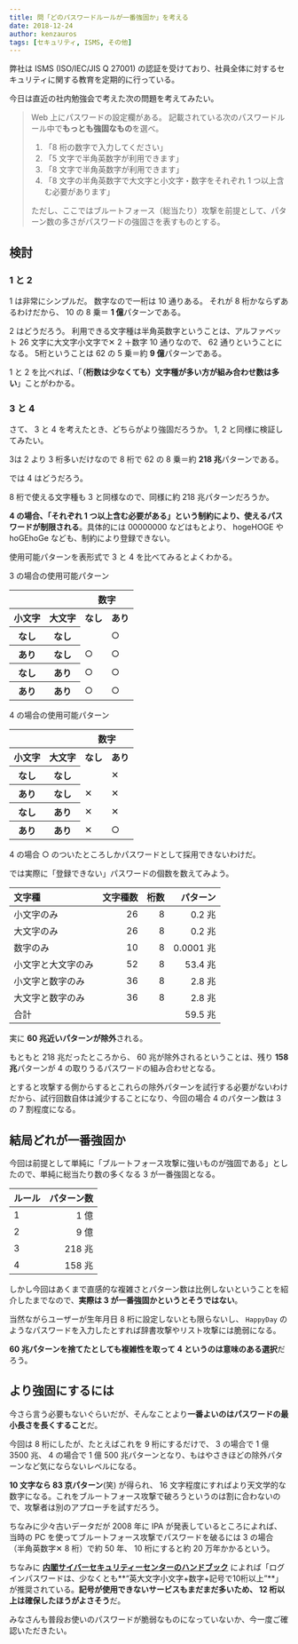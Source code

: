 ```yaml
---
title: 問「どのパスワードルールが一番強固か」を考える
date: 2018-12-24
author: kenzauros
tags: [セキュリティ, ISMS, その他]
---
```


弊社は ISMS (ISO/IEC/JIS Q 27001) の認証を受けており、社員全体に対するセキュリティに関する教育を定期的に行っている。

今日は直近の社内勉強会で考えた次の問題を考えてみたい。

> Web 上にパスワードの設定欄がある。
> 記載されている次のパスワードルール中で**もっとも強固なもの**を選べ。
>
> 1. 「8 桁の数字で入力してください」
> 2. 「5 文字で半角英数字が利用できます」
> 3. 「8 文字で半角英数字が利用できます」
> 4. 「8 文字の半角英数字で大文字と小文字・数字をそれぞれ 1 つ以上含む必要があります」
>
> ただし、ここではブルートフォース（総当たり）攻撃を前提として、パターン数の多さがパスワードの強固さを表すものとする。

## 検討

### 1 と 2

1 は非常にシンプルだ。
数字なので一桁は 10 通りある。
それが 8 桁かならずあるわけだから、 10 の 8 乗＝ **1 億**パターンである。

2 はどうだろう。
利用できる文字種は半角英数字ということは、アルファベット 26 文字に大文字小文字で✕ 2 ＋数字 10 通りなので、 62 通りということになる。
5桁ということは 62 の 5 乗＝約 **9 億**パターンである。

1 と 2 を比べれば、「**（桁数は少なくても）文字種が多い方が組み合わせ数は多い**」ことがわかる。

### 3 と 4

さて、 3 と 4 を考えたとき、どちらがより強固だろうか。
1, 2 と同様に検証してみたい。

3は 2 より 3 桁多いだけなので 8 桁で 62 の 8 乗＝約 **218 兆**パターンである。

では 4 はどうだろう。

8 桁で使える文字種も 3 と同様なので、同様に約 218 兆パターンだろうか。

**4 の場合、「それぞれ 1 つ以上含む必要がある」という制約により、使えるパスワードが制限される**。具体的には 00000000 などはもとより、 hogeHOGE や hoGEhoGe なども、制約により登録できない。

使用可能パターンを表形式で 3 と 4 を比べてみるとよくわかる。

3 の場合の使用可能パターン

<table>
  <tr>
    <th colspan=" 2 "></th>
    <th colspan=" 2 ">数字</th>
  </tr>
  <tr>
    <th>小文字</th>
    <th>大文字</th>
    <th>なし</th>
    <th>あり</th>
  </tr>
  <tr>
    <th>なし</th>
    <th>なし</th>
    <td></td>
    <td>○</td>
  </tr>
  <tr>
    <th>あり</th>
    <th>なし</th>
    <td>○</td>
    <td>○</td>
  </tr>
  <tr>
    <th>なし</th>
    <th>あり</th>
    <td>○</td>
    <td>○</td>
  </tr>
  <tr>
    <th>あり</th>
    <th>あり</th>
    <td>○</td>
    <td>○</td>
  </tr>
</table>

4 の場合の使用可能パターン

<table>
  <tr>
    <th colspan=" 2 "></th>
    <th colspan=" 2 ">数字</th>
  </tr>
  <tr>
    <th>小文字</th>
    <th>大文字</th>
    <th>なし</th>
    <th>あり</th>
  </tr>
  <tr>
    <th>なし</th>
    <th>なし</th>
    <td></td>
    <td>✕</td>
  </tr>
  <tr>
    <th>あり</th>
    <th>なし</th>
    <td>✕</td>
    <td>✕</td>
  </tr>
  <tr>
    <th>なし</th>
    <th>あり</th>
    <td>✕</td>
    <td>✕</td>
  </tr>
  <tr>
    <th>あり</th>
    <th>あり</th>
    <td>✕</td>
    <td>○</td>
  </tr>
</table>

4 の場合 ○ のついたところしかパスワードとして採用できないわけだ。

では実際に「登録できない」パスワードの個数を数えてみよう。

文字種 | 文字種数 | 桁数 | パターン
:-- | --: | --: | --:
小文字のみ | 26 | 8 | 0.2 兆
大文字のみ | 26 | 8 | 0.2 兆
数字のみ | 10 | 8 | 0.0001 兆
小文字と大文字のみ | 52 | 8 | 53.4 兆
小文字と数字のみ | 36 | 8 | 2.8 兆
大文字と数字のみ | 36 | 8 | 2.8 兆
合計 |   |   | 59.5 兆

実に **60 兆近いパターンが除外**される。

もともと 218 兆だったところから、 60 兆が除外されるということは、残り **158 兆**パターンが 4 の取りうるパスワードの組み合わせとなる。

とすると攻撃する側からするとこれらの除外パターンを試行する必要がないわけだから、試行回数自体は減少することになり、今回の場合 4 のパターン数は 3 の 7 割程度になる。

## 結局どれが一番強固か

今回は前提として単純に「ブルートフォース攻撃に強いものが強固である」としたので、単純に総当たり数の多くなる 3 が一番強固となる。

ルール | パターン数
-- | --:
1 | 1 億
2 | 9 億
3 | 218 兆
4 | 158 兆

しかし今回はあくまで直感的な複雑さとパターン数は比例しないということを紹介したまでなので、**実際は 3 が一番強固かというとそうではない**。

当然ながらユーザーが生年月日 8 桁に設定しないとも限らないし、 `HappyDay` のようなパスワードを入力したとすれば辞書攻撃やリスト攻撃には脆弱になる。

**60 兆パターンを捨てたとしても複雑性を取って 4 というのは意味のある選択**だろう。

## より強固にするには

今さら言う必要もないぐらいだが、そんなことより**一番よいのはパスワードの最小長さを長くすること**だ。

今回は 8 桁にしたが、たとえばこれを 9 桁にするだけで、 3 の場合で 1 億 3500 兆、 4 の場合で 1 億 500 兆パターンとなり、もはやさきほどの除外パターンなど気にならないレベルになる。

**10 文字なら 83 京パターン**(笑) が得られ、 16 文字程度にすればより天文学的な数字になる。これをブルートフォース攻撃で破ろうというのは割に合わないので、攻撃者は別のアプローチを試すだろう。

ちなみに少々古いデータだが 2008 年に IPA が発表しているところによれば、当時の PC を使ってブルートフォース攻撃でパスワードを破るには 3 の場合（半角英数字✕ 8 桁）で約 50 年、 10 桁にすると約 20 万年かかるという。

ちなみに **[内閣サイバーセキュリティーセンターのハンドブック](http://www.nisc.go.jp/security-site/files/handbook-all.pdf)** によれば「ログインパスワードは、少なくとも**“英大文字小文字+数字+記号で10桁以上”**」が推奨されている。**記号が使用できないサービスもまだまだ多いため、 12 桁以上は確保したほうがよさそう**だ。

みなさんも普段お使いのパスワードが脆弱なものになっていないか、今一度ご確認いただきたい。
